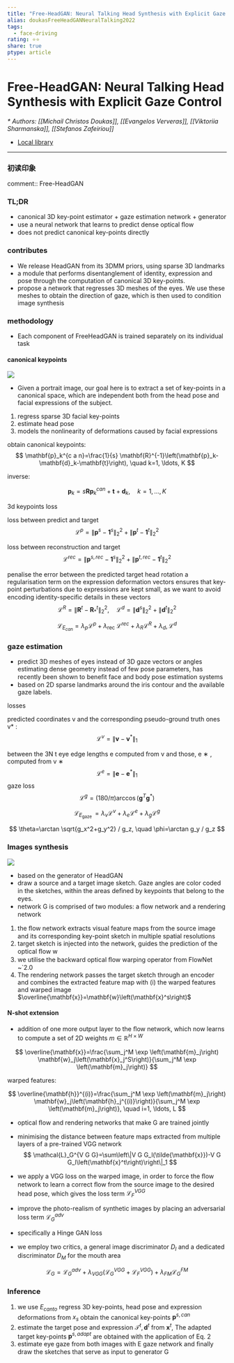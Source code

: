 ```yaml
---
title: "Free-HeadGAN: Neural Talking Head Synthesis with Explicit Gaze Control"
alias: doukasFreeHeadGANNeuralTalking2022
tags:
  - face-driving
rating: ⭐⭐
share: true
ptype: article
---
```



# Free-HeadGAN: Neural Talking Head Synthesis with Explicit Gaze Control
<cite>* Authors: [[Michail Christos Doukas]], [[Evangelos Ververas]], [[Viktoriia Sharmanska]], [[Stefanos Zafeiriou]]</cite>


* [Local library](zotero://select/items/1_TU5KFM6U)

***

### 初读印象

comment:: Free-HeadGAN

### TL;DR

- canonical 3D key-point estimator + gaze estimation network + generator
- use a neural network that learns to predict dense optical ﬂow
- does not predict canonical key-points directly

### contributes
- We release HeadGAN from its 3DMM priors, using sparse 3D landmarks
- a module that performs disentanglement of identity, expression and pose through the computation of canonical 3D key-points.
- propose a network that regresses 3D meshes of the eyes. We use these meshes to obtain the direction of gaze, which is then used to condition image synthesis

### methodology
- Each component of FreeHeadGAN is trained separately on its individual task

#### canonical keypoints

![](https://markdown-imagebed.oss-cn-beijing.aliyuncs.com/imgs/202209142131701.png)

- Given a portrait image, our goal here is to extract a set of key-points in a canonical space, which are independent both from the head pose and facial expressions of the subject.

1. regress sparse 3D facial key-points
2. estimate head pose
3. models the nonlinearity of deformations caused by facial expressions

obtain canonical keypoints:
$$
\mathbf{p}_k^{c a n}=\frac{1}{s} \mathbf{R}^{-1}\left(\mathbf{p}_k-\mathbf{d}_k-\mathbf{t}\right), \quad k=1, \ldots, K
$$

inverse:

$$
\mathbf{p}_k=s \mathbf{R} \mathbf{p}_k^{c a n}+\mathbf{t}+\mathbf{d}_k, \quad k=1, \ldots, K
$$

3d keypoints loss

loss between predict and target
$$
\mathcal{L}^p=\left\|\mathbf{p}^s-\mathbf{1}^s\right\|_2^2+\left\|\mathbf{p}^t-\mathbf{1}^t\right\|_2^2
$$

loss between reconstruction and target
$$
\mathcal{L}^{r e c}=\left\|\mathbf{p}^{s, r e c}-\mathbf{1}^s\right\|_2^2+\left\|\mathbf{p}^{t, r e c}-\mathbf{1}^t\right\|_2^2
$$

penalise the error between the predicted target head rotation
a regularisation term on the expression deformation vectors ensures that key-point perturbations due to expressions are kept small, as we want to avoid encoding identity-speciﬁc details in these vectors
$$
\mathcal{L}^R=\left\|\mathbf{R}^t-\mathbf{R}_*^t\right\|_2^2, \quad \mathcal{L}^d=\left\|\mathbf{d}^s\right\|_2^2+\left\|\mathbf{d}^t\right\|_2^2
$$

$$
\mathcal{L}_{E_{c a n}}=\lambda_p \mathcal{L}^p+\lambda_{\text {rec }} \mathcal{L}^{r e c}+\lambda_R \mathcal{L}^R+\lambda_d, \mathcal{L}^d
$$

### gaze estimation

- predict 3D meshes of eyes instead of 3D gaze vectors or angles
  estimating dense geometry instead of few pose parameters, has recently been shown to beneﬁt face and body pose estimation systems
- based on 2D sparse landmarks around the iris contour and the available gaze labels.

losses

predicted coordinates v and the corresponding pseudo-ground truth ones v* :
$$
\mathcal{L}^v=\left\|\mathbf{v}-\mathbf{v}^*\right\|_1
$$

between the 3N t eye edge lengths e computed from v and those, e ∗ , computed from v ∗ 
$$
\mathcal{L}^e=\left\|\mathbf{e}-\mathbf{e}^*\right\|_1
$$
gaze loss
$$
\mathcal{L}^g=(180 / \pi) \arccos \left(\mathbf{g}^T \mathbf{g}^*\right)
$$

$$
\mathcal{L}_{E_{\text {gaze }}}=\lambda_v \mathcal{L}^v+\lambda_e \mathcal{L}^e+\lambda_g \mathcal{L}^g
$$

$$
\theta=\arctan \sqrt{g_x^2+g_y^2} / g_z, \quad \phi=\arctan g_y / g_z
$$

### Images synthesis

![](https://markdown-imagebed.oss-cn-beijing.aliyuncs.com/imgs/202209142154324.png)

- based on the generator of HeadGAN
- draw a source and a target image sketch. Gaze angles are color coded in the sketches, within the areas deﬁned by keypoints that belong to the eyes.
- network G is comprised of two modules: a ﬂow network and a rendering network

1. the ﬂow network extracts visual feature maps from the source image and its corresponding key-point sketch in multiple spatial resolutions
2. target sketch is injected into the network, guides the prediction of the optical ﬂow w
3. we utilise the backward optical ﬂow warping operator from FlowNet ~`2.0
4. The rendering network passes the target sketch through an encoder and combines the extracted feature map with (i) the warped features and warped image $\overline{\mathbf{x}}=\mathbf{w}\left(\mathbf{x}^s\right)$

#### N-shot extension

- addition of one more output layer to the ﬂow network, which now learns to compute a set of 2D weights $m \in{\mathbb{R}^{H×W}}$

$$
\overline{\mathbf{x}}=\frac{\sum_j^M \exp \left(\mathbf{m}_j\right) \mathbf{w}_j\left(\mathbf{x}_j^S\right)}{\sum_j^M \exp \left(\mathbf{m}_j\right)}
$$

warped features:

$$
\overline{\mathbf{h}}^{(i)}=\frac{\sum_j^M \exp \left(\mathbf{m}_j\right) \mathbf{w}_j\left(\mathbf{h}_j^{(i)}\right)}{\sum_j^M \exp \left(\mathbf{m}_j\right)}, \quad i=1, \ldots, L
$$


- optical ﬂow and rendering networks that make G are trained jointly
- minimising the distance between feature maps extracted from multiple layers of a pre-trained VGG network
 $$
\mathcal{L}_G^{V G G}=\sum\left\|V G G_l(\tilde{\mathbf{x}})-V G G_l\left(\mathbf{x}^t\right)\right\|_1
$$

- we apply a VGG loss on the warped image, in order to force the ﬂow network to learn a correct ﬂow from the source image to the desired head pose, which gives the loss term $\mathcal{L}_F^{VGG}$
- improve the photo-realism of synthetic images by placing an adversarial loss term $\mathcal{L}^{adv}_G$
- speciﬁcally a Hinge GAN loss
- we employ two critics, a general image discriminator $D_I$ and a dedicated discriminator $D_M$ for the mouth area

$$
\mathcal{L}_G=\mathcal{L}_G^{a d v}+\lambda_{V G G}\left(\mathcal{L}_G^{V G G}+\mathcal{L}_F^{V G G}\right)+\lambda_{F M} \mathcal{L}_G^{F M}
$$

### Inference
1. we use $E_{canto}$ regress 3D key-points, head pose and expression deformations from $x_s$ obtain the canonical key-points $\mathbf{p}^{s, c a n}$
2. estimate the target pose and expression $\mathcal{T}^t, \mathbf{d}^t$ from $\mathbf{x}^t$, The adapted target key-points $\mathbf{p}^{s, a d a p t}$ are obtained with the application of Eq. 2
3. estimate eye gaze from both images with E gaze network and ﬁnally draw the sketches that serve as input to generator G